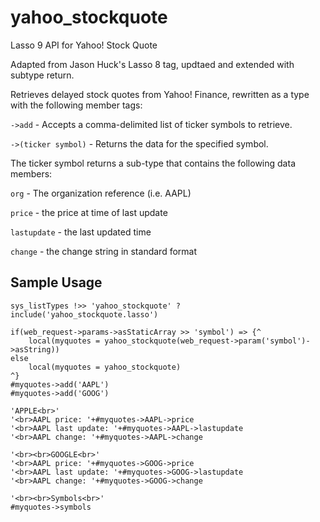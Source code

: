 yahoo_stockquote
================

Lasso 9 API for Yahoo! Stock Quote

Adapted from Jason Huck's Lasso 8 tag, updtaed and extended with subtype return.

Retrieves delayed stock quotes from Yahoo! Finance, rewritten as a type with the following member tags:

`->add` - Accepts a comma-delimited list of ticker symbols to retrieve.

`->(ticker symbol)` - Returns the data for the specified symbol.

The ticker symbol returns a sub-type that contains the following data members:

`org` - The organization reference (i.e. AAPL)

`price` - the price at time of last update

`lastupdate` - the last updated time

`change` - the change string in standard format

Sample Usage
------------
```lasso
sys_listTypes !>> 'yahoo_stockquote' ? include('yahoo_stockquote.lasso')

if(web_request->params->asStaticArray >> 'symbol') => {^ 
	local(myquotes = yahoo_stockquote(web_request->param('symbol')->asString))
else
	local(myquotes = yahoo_stockquote)
^}
#myquotes->add('AAPL')
#myquotes->add('GOOG')
	
'APPLE<br>'
'<br>AAPL price: '+#myquotes->AAPL->price
'<br>AAPL last update: '+#myquotes->AAPL->lastupdate
'<br>AAPL change: '+#myquotes->AAPL->change

'<br><br>GOOGLE<br>'
'<br>AAPL price: '+#myquotes->GOOG->price
'<br>AAPL last update: '+#myquotes->GOOG->lastupdate
'<br>AAPL change: '+#myquotes->GOOG->change
	
'<br><br>Symbols<br>'
#myquotes->symbols

```
